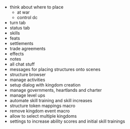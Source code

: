 * think about where to place 
  * at war
  * control dc
* turn tab
* status tab
* skills
* feats
* settlements
* trade agreements
* effects
* notes
* all chat stuff
* messages for placing structures onto scenes
* structure browser
* manage activities
* setup dialog with kingdom creation
* manage governments, heartlands and charter
* manage level ups
* automate skill training and skill increases
* structure token mappings macro
* remove kingdom event macro
* allow to select multiple kingdoms
* settings to increase ability scores and initial skill trainings